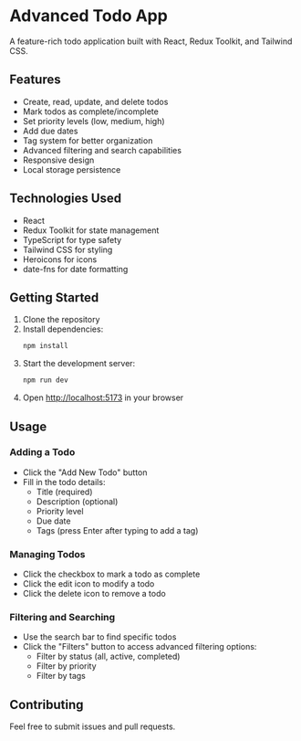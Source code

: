 # Advanced Todo App

A feature-rich todo application built with React, Redux Toolkit, and Tailwind CSS.

## Features

- Create, read, update, and delete todos
- Mark todos as complete/incomplete
- Set priority levels (low, medium, high)
- Add due dates
- Tag system for better organization
- Advanced filtering and search capabilities
- Responsive design
- Local storage persistence

## Technologies Used

- React
- Redux Toolkit for state management
- TypeScript for type safety
- Tailwind CSS for styling
- Heroicons for icons
- date-fns for date formatting

## Getting Started

1. Clone the repository
2. Install dependencies:
   ```bash
   npm install
   ```
3. Start the development server:
   ```bash
   npm run dev
   ```
4. Open [http://localhost:5173](http://localhost:5173) in your browser

## Usage

### Adding a Todo

- Click the "Add New Todo" button
- Fill in the todo details:
  - Title (required)
  - Description (optional)
  - Priority level
  - Due date
  - Tags (press Enter after typing to add a tag)

### Managing Todos

- Click the checkbox to mark a todo as complete
- Click the edit icon to modify a todo
- Click the delete icon to remove a todo

### Filtering and Searching

- Use the search bar to find specific todos
- Click the "Filters" button to access advanced filtering options:
  - Filter by status (all, active, completed)
  - Filter by priority
  - Filter by tags

## Contributing

Feel free to submit issues and pull requests.
